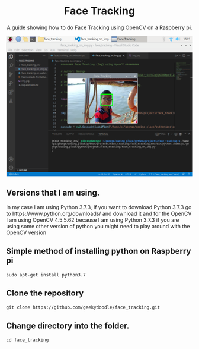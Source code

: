 <div align="center"><h1>Face Tracking</h1></div>

<div align="center"><p>A guide showing how to do Face Tracking using OpenCV on a Raspberry pi.</p></div>

<div align="center"><img src="imgs/thumbnail.png"></div>

<h2>Versions that I am using.</h2>

<p>In my case I am using Python 3.7.3, If you want to download Python 3.7.3 go to https://www.python.org/downloads/ and download it and for the OpenCV I am using OpenCV 4.5.5.62 because I am using Python 3.7.3 if you are using some other version of python you might need to play around with the OpenCV version</p>

<h2>Simple method of installing python on Raspberry pi</h2>

```
sudo apt-get install python3.7
```

<h2>Clone the repository</h1>

```
git clone https://github.com/geekydoodle/face_tracking.git
```

<h2>Change directory into the folder.</h2>

```
cd face_tracking
```
